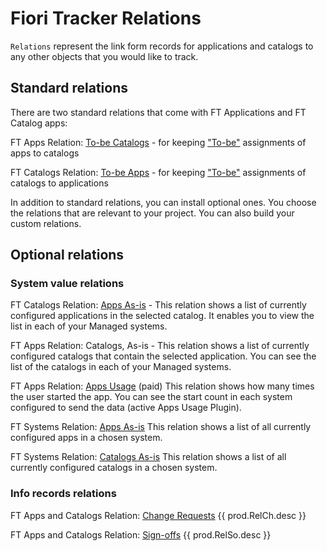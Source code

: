 # Fiori Tracker Relations

`Relations` represent the link form records for applications and catalogs to any other objects that you would like to track.

## Standard relations 
There are two standard relations that come with FT Applications and FT Catalog apps:

FT Apps Relation: [To-be Catalogs](../../core/SPS03/apps-rel-tobe-cats.md) - for keeping ["To-be"](../../to-be.md) assignments of apps to catalogs

FT Catalogs Relation: [To-be Apps](../../core/SPS03/cats-rel-tobe-apps.md) - for keeping ["To-be"](../../to-be.md) assignments of catalogs to applications 

In addition to standard relations, you can install optional ones. You choose the relations that are relevant to your project. You can also build your custom relations.

## Optional relations

### System value relations

FT Catalogs Relation: [Apps As-is](../../cats-rel-apps-asis/FPS01/main.md) - This relation shows a list of currently configured applications in the selected catalog. It enables you to view the list in each of your Managed systems.<br>

FT Apps Relation: Catalogs, As-is - This relation shows a list of currently configured catalogs that contain the selected application. You can see the list of the catalogs in each of your Managed systems.

FT Apps Relation: [Apps Usage](../../apps-rel-appsusage/FPS01/main.md) (paid)
This relation shows how many times the user started the app. You can see the start count in each system configured to send the data (active Apps Usage Plugin).

FT Systems Relation: [Apps As-is](../../sys-rel-apps-asis/SPS02/main.md)
This relation shows a list of all currently configured apps in a chosen system.

FT Systems Relation: [Catalogs As-is](../../sys-rel-cats-asis/SPS02/main.md)
This relation shows a list of all currently configured catalogs in a chosen system.

### Info records relations
FT Apps and Catalogs Relation: [Change Requests](../../rel-ch/FPS01/main.md) {{ prod.RelCh.desc }}

FT Apps and Catalogs Relation: [Sign-offs](../../rel-so/FPS01/main.md) {{ prod.RelSo.desc }}



